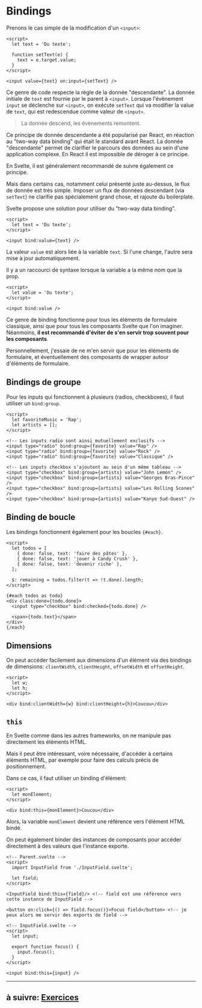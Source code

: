 # Bindings

Prenons le cas simple de la modification d'un `<input>`:

```svelte
<script>
  let text = 'Du texte';

  function setText(e) {
    text = e.target.value;
  }
</script>

<input value={text} on:input={setText} />
```

Ce genre de code respecte la règle de la donnée "descendante". La donnée initiale de `text` est fournie par le parent à `<input>`. Lorsque l'évènement `input` se déclenche sur `<input>`, on exécute `setText` qui va modifier la value de `text`, qui est redescendue comme valeur de `<input>`.

> La donnée descend, les évènements remontent.

Ce principe de donnée descendante a été popularisé par React, en réaction au "two-way data binding" qui était le standard avant React.
La donnée "descendante" permet de clarifier le parcours des données au sein d'une application complexe. En React il est impossible de déroger à ce principe.

En Svelte, il est généralement recommandé de suivre également ce principe.

Mais dans certains cas, notamment celui présenté juste au-dessus, le flux de donnée est très simple. Imposer un flux de données descendant (via `setText`) ne clarifie pas spécialement grand chose, et rajoute du boilerplate.

Svelte propose une solution pour utiliser du "two-way data binding".

```svelte
<script>
  let text = 'Du texte';
</script>

<input bind:value={text} />
```

La valeur `value` est alors liée à la variable `text`. Si l'une change, l'autre sera mise à jour automatiquement.

Il y a un raccourci de syntaxe lorsque la variable a la même nom que la prop.

```svelte
<script>
  let value = 'Du texte';
</script>

<input bind:value />
```

Ce genre de binding fonctionne pour tous les éléments de formulaire classique, ainsi que pour tous les composants Svelte que l'on imaginer. Néanmoins, **il est recommandé d'éviter de s'en servir trop souvent pour les composants**.

Personnellement, j'essaie de ne m'en servir que pour les éléments de formulaire, et éventuellement des composants de wrapper autour d'éléments de formulaire.

## Bindings de groupe

Pour les inputs qui fonctionnent à plusieurs (radios, checkboxes), il faut utiliser un `bind:group`.

```svelte
<script>
  let favoriteMusic = 'Rap';
  let artists = [];
</script>

<!-- Les inputs radio sont ainsi mutuellement exclusifs -->
<input type="radio" bind:group={favorite} value="Rap" />
<input type="radio" bind:group={favorite} value="Rock" />
<input type="radio" bind:group={favorite} value="Classique" />

<!-- Les inputs checkbox s'ajoutent au sein d'un même tableau -->
<input type="checkbox" bind:group={artists} value="John Lemon" />
<input type="checkbox" bind:group={artists} value="Georges Bras-Pince" />
<input type="checkbox" bind:group={artists} value="Les Rolling Scones" />
<input type="checkbox" bind:group={artists} value="Kanye Sud-Ouest" />
```

## Binding de boucle

Les bindings fonctionnent également pour les boucles `{#each}`.

```svelte
<script>
  let todos = [
    { done: false, text: 'faire des pâtes' },
    { done: false, text: 'jouer à Candy Crush' },
    { done: false, text: 'devenir riche' },
  ];

  $: remaining = todos.filter(t => !t.done).length;
</script>

{#each todos as todo}
<div class:done={todo.done}>
  <input type="checkbox" bind:checked={todo.done} />

  <span>{todo.text}</span>
</div>
{/each}
```

## Dimensions

On peut accéder facilement aux dimensions d'un élément via des bindings de dimensions: `clientWidth`, `clientHeight`, `offsetWidth` et `offsetHeight`.

```svelte
<script>
  let w;
  let h;
</script>

<div bind:clientWidth={w} bind:clientHeight={h}>Coucou</div>
```

## `this`

En Svelte comme dans les autres frameworks, on ne manipule pas directement les éléments HTML.

Mais il peut être intéressant, voire nécessaire, d'accéder à certains éléments HTML, par exemple pour faire des calculs précis de positionnement.

Dans ce cas, il faut utiliser un binding d'élément:

```svelte
<script>
  let monElement;
</script>

<div bind:this={monElement}>Coucou</div>
```

Alors, la variable `monElement` devient une référence vers l'élément HTML bindé.

On peut également binder des instances de composants pour accéder directement à des valeurs que l'instance exporte.

```svelte
<!-- Parent.svelte -->
<script>
  import InputField from './InputField.svelte';

  let field;
</script>

<InputField bind:this={field}/> <!-- field est une référence vers cette instance de InputField -->

<button on:click={() => field.focus()}>Focus field</button> <!-- je peux alors me servir des exports de field -->

<!-- InputField.svelte -->
<script>
  let input;

  export function focus() {
    input.focus();
  }
</script>

<input bind:this={input} />
```

---

## à suivre: [Exercices](./2-5_exos.md)
